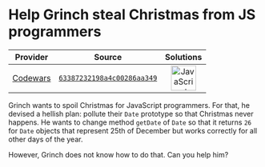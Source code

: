 [_metadata_:generated]: - "true"

# Help Grinch steal Christmas from JS programmers

<!-- INFO TABLE BEGIN -->

| Provider                                        | Source                                                                               | Solutions                                                                                                                                                    |
| :---------------------------------------------: | :----------------------------------------------------------------------------------: | :----------------------------------------------------------------------------------------------------------------------------------------------------------: |
| [Codewars](../../../docs/providers/Codewars.md) | [`63387232198a4c00286aa349`](https://www.codewars.com/kata/63387232198a4c00286aa349) | [<img src="https://res.cloudinary.com/rascaltwo/image/upload/v1631924076/javascript_ehszr7.svg" alt="JavaScript" title="JavaScript" width="50" />](solve.js) |

<!-- INFO TABLE END -->

Grinch wants to spoil Christmas for JavaScript programmers. For that, he devised a hellish plan: pollute their `Date` prototype so that Christmas never happens. He wants to change method `getDate` of `Date` so that it returns `26` for `Date` objects that represent 25th of December but works correctly for all other days of the year.
 
However, Grinch does not know how to do that. Can you help him?
